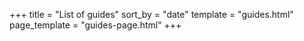 +++
title = "List of guides"
sort_by = "date"
template = "guides.html"
page_template = "guides-page.html"
+++
